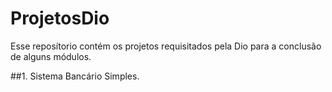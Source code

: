 # ProjetosDio
Esse reposítorio contém os projetos requisitados pela Dio para a conclusão de alguns módulos.

##1. Sistema Bancário Simples.